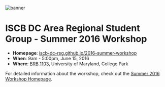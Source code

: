 ![banner](https://raw.githubusercontent.com/iscb-dc-rsg/2016-summer-workshop/gh-pages/images/iscb-dc-rsg_summer_2016_workshop_header_small.png)

# ISCB DC Area Regional Student Group - Summer 2016 Workshop

* **Homepage**: [iscb-dc-rsg.github.io/2016-summer-workshop](http://iscb-dc-rsg.github.io/2016-summer-workshop)
* **When**: 9am - 5:00pm, June 15, 2016
* **Where**: [BRB 1103](https://goo.gl/maps/HVE465nTCyT2), University of Maryland, College Park

For detailed information about the workshop, check out the [Summer 2016
Workshop Homepage](http://iscb-dc-rsg.github.io/2016-summer-workshop).


